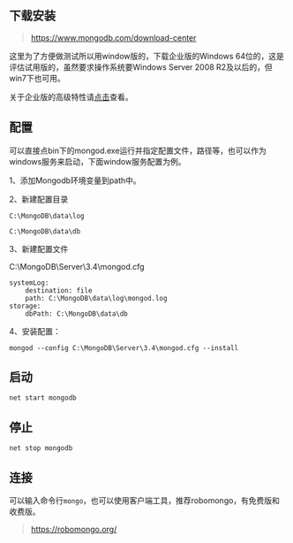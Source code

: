 ## 下载安装

> https://www.mongodb.com/download-center

这里为了方便做测试所以用window版的，下载企业版的Windows 64位的，这是评估试用版的，虽然要求操作系统要Windows Server 2008 R2及以后的，但win7下也可用。

关于企业版的高级特性请[点击](https://www.mongodb.com/zh/products/mongodb-enterprise-advanced)查看。
## 配置

可以直接点bin下的mongod.exe运行并指定配置文件，路径等，也可以作为windows服务来启动，下面window服务配置为例。

1、添加Mongodb环境变量到path中。


2、新建配置目录

`C:\MongoDB\data\log`

`C:\MongoDB\data\db`


3、新建配置文件

C:\MongoDB\Server\3.4\mongod.cfg

```
systemLog:
    destination: file
    path: C:\MongoDB\data\log\mongod.log
storage:
    dbPath: C:\MongoDB\data\db
```

4、安装配置：


```
mongod --config C:\MongoDB\Server\3.4\mongod.cfg --install
```

## 启动


```
net start mongodb
```


## 停止


```
net stop mongodb
```


## 连接

可以输入命令行`mongo`，也可以使用客户端工具，推荐robomongo，有免费版和收费版。

> https://robomongo.org/

